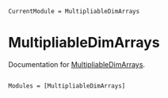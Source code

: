 ```@meta
CurrentModule = MultipliableDimArrays
```

# MultipliableDimArrays

Documentation for [MultipliableDimArrays](https://github.com/ggebbie/MultipliableDimArrays.jl).

```@index
```

```@autodocs
Modules = [MultipliableDimArrays]
```
